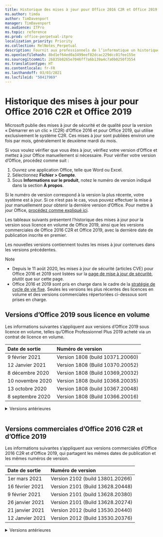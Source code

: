 ```yaml
---
title: Historique des mises à jour pour Office 2016 C2R et Office 2019
ms.author: timda
author: TimDavenport
manager: TimDavenport
ms.audience: ITPro
ms.topic: reference
ms.prod: office-perpetual-itpro
localization_priority: Priority
ms.collection: RelNotes_Perpetual
description: Fournit aux professionnels de l’informatique un historique des mises à jour pour les versions perpétuelles d’Office 2016 et 2019 qui utilisent la technologie « Démarrer en un clic » (C2R)
ms.openlocfilehash: 8bd1ef64ed0a3499eef82dcac229dcc01fee155e
ms.sourcegitcommit: 26835b8265e7046ff7a6b139a4c7a0b0250f3554
ms.translationtype: HT
ms.contentlocale: fr-FR
ms.lasthandoff: 03/03/2021
ms.locfileid: "50417969"
---
```

# <a name="update-history-for-office-2016-c2r-and-office-2019"></a>Historique des mises à jour pour Office 2016 C2R et Office 2019

Microsoft publie des mises à jour de sécurité et de qualité pour la version « Démarrer en un clic » (C2R) d’Office 2016 et pour Office 2019, qui utilise exclusivement le système C2R. Ces mises à jour sont publiées environ une fois par mois, généralement le deuxième mardi du mois.

Si vous voulez vérifier que vous êtes à jour, vérifiez votre version d’Office et mettez à jour Office manuellement si nécessaire. Pour vérifier votre version d’Office, procédez comme suit :

  1.    Ouvrez une application Office, telle que Word ou Excel.
  2.    Sélectionnez **Fichier > Compte**.
  3.    Sous **Informations sur le produit**, notez le numéro de version indiqué dans la section **À propos**.

Si le numéro de version correspond à la version la plus récente, votre système est à jour. Si ce n’est pas le cas, vous pouvez effectuer la mise à jour manuellement pour obtenir la dernière version d’Office. Pour mettre à jour Office, [procédez comme expliqué ici](https://support.office.com/article/2ab296f3-7f03-43a2-8e50-46de917611c5).


Les tableaux suivants présentent l’historique des mises à jour pour la version sous licence en volume de Office 2019, ainsi que les versions commerciales de Office 2016 C2R et Office 2019, avec la dernière date de publication inscrite en premier.

Les nouvelles versions contiennent toutes les mises à jour contenues dans les versions précédentes.


 > [!NOTE]
> - Depuis le 11 août 2020, les mises à jour de sécurité (articles CVE) pour Office 2016 et 2019 sont listées sur la [page de mise à jour de sécurité](https://docs.microsoft.com/officeupdates/microsoft365-apps-security-updates), plutôt que sur cette page. 
> - Office 2016 et 2019 sont pris en charge dans le cadre de la [stratégie de cycle de vie fixe](https://docs.microsoft.com/lifecycle/policies/fixed). Seules les versions les plus récentes des licences en volume et des versions commerciales répertoriées ci-dessous sont prises en charge.


## <a name="volume-licensed-versions-of-office-2019"></a>Versions d’Office 2019 sous licence en volume
Les informations suivantes s’appliquent aux versions d’Office 2019 sous licence en volume, telles qu’Office Professionnel Plus 2019 acheté via un contrat de licence en volume.

[//]: # (NE PAS SUPPRIMER LE DÉBUT DU TABLEAU VL)


|**Date de sortie**|**Numéro de version**|
|:-----|:-----|
|9 février 2021|Version 1808 (build 10371.20060)|
|12 Janvier 2021|Version 1808 (Build 10370.20052)|
|8 décembre 2020|Version 1808 (Build 10369,20032)|
|10 novembre 2020|Version 1808 (build 10368.20035)|
|13 octobre 2020|Version 1808 (build 10367.20048)|
|8 septembre 2020|Version 1808 (Build 10366.20016)|


[//]: # (NE PAS SUPPRIMER LA FIN DU TABLEAU VL)

<details>
<summary>Versions antérieures</summary>
 

[//]: # (NE PAS SUPPRIMER LE DÉBUT DE L’ANCIEN TABLEAU VL)


|**Date de sortie**|**Numéro de version**|
|:-----|:-----|
|11 août 2020|Version 1808 (Build 10364.20059)|
|14 juillet 2020   |Version 1808 (Build 10363.20015)  |
|09 juin 2020   |Version 1808 (Build 10361.20002)  |
|12 mai 2020   |Version 1808 (build 10359.20023)  |
|14 avril 2020   |Version 1808 (build 10358.20061)  |
|10 mars 2020   |Version 1808 (Build 10357.20081)  |
|11 février 2020   |Version 1808 (build 10356.20006)  |


[//]: # (NE PAS SUPPRIMER LA FIN DE L’ANCIEN TABLEAU VL)

</details>


<br/>

## <a name="retail-versions-of-office-2016-c2r-and-office-2019"></a>Versions commerciales d’Office 2016 C2R et d’Office 2019
Les informations suivantes s’appliquent aux versions commerciales d’Office 2016 C2R et d’Office 2019, qui partagent les mêmes dates de publication et les mêmes numéros de version.

[//]: # (NE PAS SUPPRIMER LE DÉBUT DU TABLEAU DE VENTE AU DÉTAIL)


|**Date de sortie**|**Numéro de version**|
|:-----|:-----|
|1er mars 2021|Version 2102 (build 13801.20266)|
|16 février 2021|Version 2101 (Build 13628.20448)|
|9 février 2021|Version 2101 (build 13628.20380)|
|26 janvier 2021|Version 2101 (Build 13628.20274)|
|21 janvier 2021|Version 2012 (build 13530.20440)|
|12 Janvier 2021|Version 2012 (Build 13530.20376)|


[//]: # (NE PAS SUPPRIMER LA FIN DU TABLEAU DE VENTE AU DÉTAIL)

<details>
<summary>Versions antérieures</summary>
 

[//]: # (NE PAS SUPPRIMER LE DÉBUT DE L’ANCIEN TABLEAU DE VENTE AU DÉTAIL)


|**Date de sortie**|**Numéro de version**|
|:-----|:-----|
|5 janvier 2021|Version 2012 (build 13530.20316)|
|21 décembre 2020|Version 2011 (build 13426.20404)|
|8 décembre 2020|Version 2011 (Build 13426,20332)|
|2 décembre 2020|Version 2011 (build 13426.20308)|
|30 novembre 2020|Version 2011 (build 13426.20294)|
|23 novembre 2020|Version 2011 (build 13426.20274)|
|17 novembre 2020|Version 2010 (build 13328.20408)|
|10 novembre 2020|Version 2010 (build 13328.20356)|
|27 octobre 2020|Version 2010 (build 13328.20292)|
|21 octobre 2020|Version 2009 (Build 13231.20418)|
|13 octobre 2020|Version 2009 (build 13231.20390)|
|8 octobre 2020|Version 2009 (Build 13231.20368)|
|28 septembre 2020|Version 2009 (Build 13231.20262)|
|22 septembre 2020|Version 2008 (Build 13127.20508)|
|9 septembre 2020|Version 2008 (build 13127.20408)|
|31 août 2020|Version 2008 (build 13127.20296)|
|25 août 2020|Version 2007 (Build 13029.20460)|
|11 août 2020|Version 2007 (Build 13029.20344)|
|30 juillet 2020|Version 2007 (build 13029.20308)  |
|28 juillet 2020|Version 2006 (Build 13001.20498)  |
|14 juillet 2020|Version 2006 (Build 13001.20384)  |
|30 juin 2020|Version 2006 (Build 13001.20266)  |
|24 juin 2020|Version 2005 (Build 12827.20470)  |
|09 juin 2020|Version 2005 (Build 12827.20336)  |
|02 juin 2020|Version 2005 (Build 12827.20268)  |
|21 Mai 2020|Version 2004 (Build 12730.20352)  |
|12 mai 2020|Version 2004 (build 12730.20270)  |
|4 mai 2020|Version 2004 (Build 12730.20250)  |
|29 avril 2020|Version 2004 (Build 12730.20236)  |
|15 avril 2020|Version 2003 (build 12624.20466)  |
|14 avril 2020|Version 2003 (build 12624.20442)  |
|31 mars 2020|Version 2003 (build 12624.20382)  |
|25 mars 2020|Version 2003 (Build 12624.20320)  |
|10 mars 2020|Version 2002 (Build 12527.20278)  |
|1er mars 2020   |Version 2002 (Build 12527.20242)  |


[//]: # (NE PAS SUPPRIMER LA FIN DE L’ANCIEN TABLEAU DE VENTE AU DÉTAIL)


</details>






